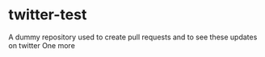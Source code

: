 # twitter-test
A dummy repository used to create pull requests and to see these updates on twitter
One more
